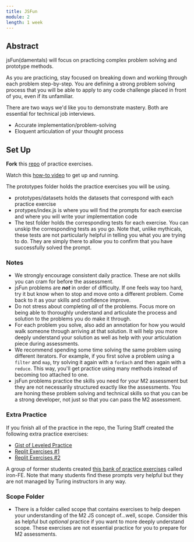 ```yaml
---
title: JSFun
module: 2
length: 1 week
---
```


## Abstract

jsFun(damentals) will focus on practicing complex problem solving and prototype methods.  

As you are practicing, stay focused on breaking down and working through each problem step-by-step. You are defining a strong problem solving process that you will be able to apply to any code challenge placed in front of you, even if its unfamiliar.

There are two ways we'd like you to demonstrate mastery. Both are essential for technical job interviews.

* Accurate implementation/problem-solving
* Eloquent articulation of your thought process


## Set Up

**Fork** this [repo](https://github.com/turingschool-examples/jsFun) of practice exercises.  

Watch this [how-to video](https://vimeo.com/691112332/2a9ef1221c) to get up and running.

The prototypes folder holds the practice exercises you will be using.
- prototypes/datasets holds the datasets that correspond with each practice exercise
- protypes/index.js is where you will find the prompts for each exercise and where you will write your implementation code
- The test folder holds the corresponding tests for each exercise.  You can unskip the corresponding tests as you go.  Note that, unlike mythicals, these tests are not particularly helpful in telling you what you are trying to do. They are simply there to allow you to confirm that you have successfully solved the prompt.



### Notes

- We strongly encourage consistent daily practice. These are not skills you can cram for before the assessment.
- jsFun problems are ***not*** in order of difficulty.  If one feels way too hard, try it but know when to stop and move onto a different problem.  Come back to it as your skills and confidence improve.
- Do not stress about completing *all* of the problems. Focus more on being able to thoroughly understand and articulate the process and solution to the problems you do make it through.  
- For each problem you solve, also add an annotation for how you would walk someone through arriving at that solution. It will help you more deeply understand your solution as well as help with your articulation piece during assessments.
- We recommend spending some time solving the same problem using different iterators. For example, if you first solve a problem using a `filter` and `map`, try solving it again with a `forEach` and then again with a `reduce`. This way, you'll get practice using many methods instead of becoming too attached to one. 
- jsFun problems practice the skills you need for your M2 assessment but they are not necessarily structured exactly like the assessments.  You are honing these problem solving and technical skills so that you can be a strong developer, not just so that you can pass the M2 assessment.

### Extra Practice
If you finish all of the practice in the repo, the Turing Staff created the following extra practice exercises:
- [Gist of Leveled Practice](https://gist.github.com/kaylagordon/c1f62f2c43e27dee3c6176f4d54aa3b6)
- [Replit Exercises #1](https://replit.com/@kaylaewood/iteratorpractice#index.js)
- [Replit Exercises #2](https://replit.com/@kaylaewood/iteratorpractice2#index.js)

A group of former students created [this bank of practice exercises](https://docs.google.com/spreadsheets/d/1R8imTyYD64FPWJ_mD5QlZI0ybyU1QNkm1ntJqRT7r7k/edit#gid=2076278354) called iron-FE.  Note that many students find these prompts very helpful but they are not managed by Turing instructors in any way. 

### Scope Folder
- There is a folder called scope that contains exercises to help deepen your understanding of the M2 JS concept of...well, scope.   Consider this as helpful but *optional* practice if you want to more deeply understand scope.  These exercises are not essential practice for you to prepare for M2 assessments.
